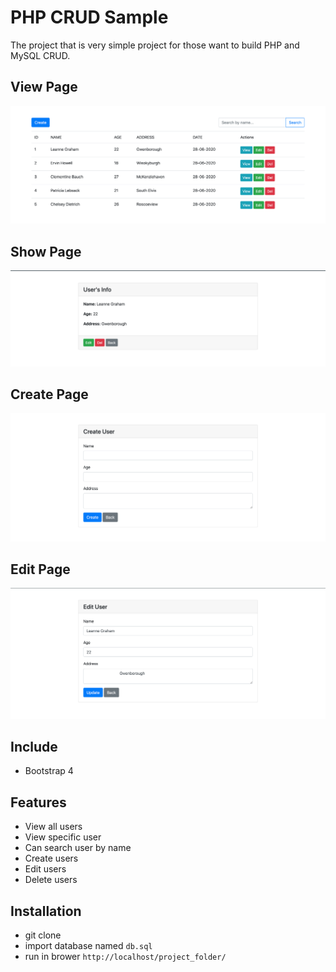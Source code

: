 # PHP CRUD Sample

The project that is very simple project for those want to build PHP and MySQL CRUD.

## View Page

![View](images/view.png)

## Show Page

![Show](images/show.png)

## Create Page

![Create](images/create.png)

## Edit Page

![Edit](images/edit.png)

## Include

- Bootstrap 4

## Features

- View all users
- View specific user
- Can search user by name
- Create users
- Edit users
- Delete users

## Installation

- git clone
- import database named `db.sql`
- run in brower `http://localhost/project_folder/`
